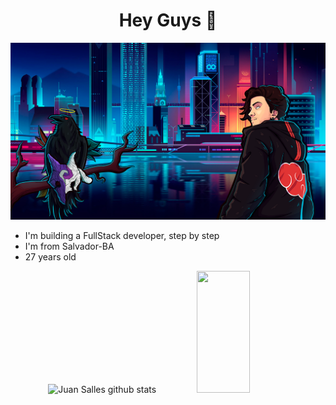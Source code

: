 <h1 align="center">
  Hey Guys 👋
</h1>
<div align="center">
   <!-- <img height="350em" src="./.github/assets/cover_.png"/> -->
   <img width="1000em" src="https://raw.githubusercontent.com/JuanSalles/JuanSalles/main/Banner2.png">
</div>
<div width="500em">
  <ul>
    <li>I'm building a FullStack developer, step by step</li>
    <li>I'm from Salvador-BA</li>
    <li>27 years old</li>
  </ul>
</div>


<div align="center">  
  <img width="49%" height="195px" src="https://github-readme-stats.vercel.app/api?username=JuanSalles&show_icons=true&count_private=true&hide_border=true&title_color=48c1e2&icon_color=48c1e2&text_color=c9d1d9&bg_color=0d1117" alt="Juan Salles github stats" /> 
  <img width="41%" height="195px" src="https://github-readme-stats.vercel.app/api/top-langs/?username=JuanSalles&layout=compact&hide_border=true&title_color=48c1e2&text_color=48c1e2&bg_color=0d1117" />
</div>


<!--
**JuanSalles/JuanSalles** is a ✨ _special_ ✨ repository because its `README.md` (this file) appears on your GitHub profile.

Here are some ideas to get you started:

- 🔭 I’m currently working on ...
- 🌱 I’m currently learning ...
- 👯 I’m looking to collaborate on ...
- 🤔 I’m looking for help with ...
- 💬 Ask me about ...
- 📫 How to reach me: ...
- 😄 Pronouns: ...
- ⚡ Fun fact: ...
-->
